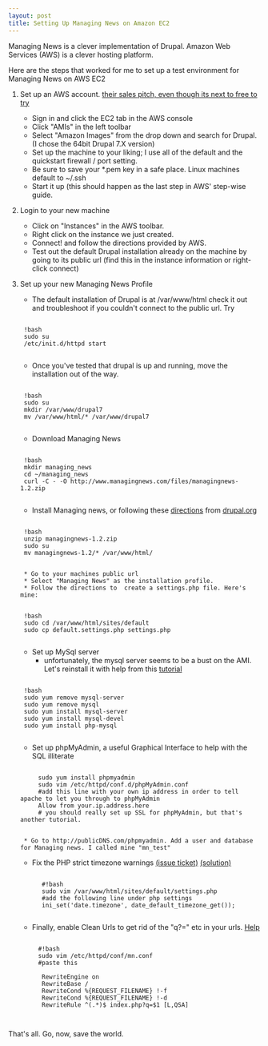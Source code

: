 ```yaml
--- 
layout: post
title: Setting Up Managing News on Amazon EC2
---
```


Managing News is a clever implementation of Drupal. Amazon Web Services (AWS) is a clever hosting platform.

Here are the steps that worked for me to set up a test environment for Managing News on AWS EC2

1. Set up an AWS account. [their sales pitch, even though its next to free to try](http://aws.amazon.com/ec2/)
   
    * Sign in and click the EC2 tab in the AWS console
    * Click "AMIs" in the left toolbar
    * Select "Amazon Images" from the drop down and search for Drupal. (I chose the 64bit Drupal 7.X version)
    * Set up the machine to your liking; I use all of the default and the quickstart firewall / port setting.
    * Be sure to save your *.pem key in a safe place. Linux machines default to ~/.ssh
    * Start it up (this should happen as the last step in AWS' step-wise guide.

2. Login to your new machine
   
    * Click on "Instances" in the AWS toolbar.
    * Right click on the instance we just created.
    * Connect! and follow the directions provided by AWS.
    * Test out the default Drupal installation already on the machine by going to its public url (find this in the instance information or right-click connect)

3. Set up your new Managing News Profile
  
    * The default installation of Drupal is at /var/www/html check it out and troubleshoot if you couldn't connect to the public url. Try
    <pre><code>	
    !bash
    sudo su
    /etc/init.d/httpd start
    </code></pre>
    * Once you've tested that drupal is up and running, move the installation out of the way.
    <pre><code>	
    !bash
    sudo su
    mkdir /var/www/drupal7
    mv /var/www/html/* /var/www/drupal7
    </code></pre>
    * Download Managing News
    <pre><code> 
    !bash
    mkdir managing_news
    cd ~/managing_news
    curl -C - -O http://www.managingnews.com/files/managingnews-1.2.zip
    </code></pre>
    * Install Managing news, or following these [directions](http://drupal.org/documentation/install/developers) from [drupal.org](http://www.drupal.org)
    <pre><code>
    !bash
    unzip managingnews-1.2.zip
    sudo su
    mv managingnews-1.2/* /var/www/html/
    </code></pre>
        * Go to your machines public url
        * Select "Managing News" as the installation profile.
        * Follow the directions to  create a settings.php file. Here's mine:
    <pre><code>
    !bash
    sudo cd /var/www/html/sites/default
    sudo cp default.settings.php settings.php
    </code></pre>
    * Set up MySql server
        * unfortunately, the mysql server seems to be a bust on the AMI. Let's reinstall it with help from this [tutorial](http://getablogger.blogspot.com/2009/05/how-to-install-mysql-in-centos-53-from.html)
    <pre><code>    
    !bash
    sudo yum remove mysql-server
    sudo yum remove mysql
    sudo yum install mysql-server
    sudo yum install mysql-devel
    sudo yum install php-mysql
    </code></pre>
    * Set up phpMyAdmin, a useful Graphical Interface to help with the SQL illiterate
    <pre><code>
        sudo yum install phpmyadmin
        sudo vim /etc/httpd/conf.d/phpMyAdmin.conf
        #add this line with your own ip address in order to tell apache to let you through to phpMyAdmin
        Allow from your.ip.address.here
        # you should really set up SSL for phpMyAdmin, but that's another tutorial.
    </code></pre>
        * Go to http://publicDNS.com/phpmyadmin. Add a user and database for Managing news. I called mine "mn_test"

    * Fix the PHP strict timezone warnings [(issue ticket)](http://drupal.org/node/325827) [(solution)](http://groups.drupal.org/node/17970#comment-179313)
     <pre><code>      
         #!bash
         sudo vim /var/www/html/sites/default/settings.php
         #add the following line under php settings
         ini_set('date.timezone', date_default_timezone_get());
     </code></pre>
    * Finally, enable Clean Urls to get rid of the "q?=" etc in your urls. [Help](http://drupal.org/node/15365)
    <pre><code>     
        #!bash
        sudo vim /etc/httpd/conf/mn.conf
        #paste this
      <Directory /var/www/html>
         RewriteEngine on
         RewriteBase /
         RewriteCond %{REQUEST_FILENAME} !-f
         RewriteCond %{REQUEST_FILENAME} !-d
         RewriteRule ^(.*)$ index.php?q=$1 [L,QSA]
      </Directory>
    </code></pre>

That's all. Go, now, save the world.

